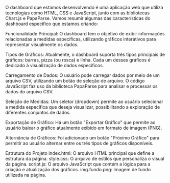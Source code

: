 O dashboard que estamos desenvolvendo é uma aplicação web que utiliza tecnologias como HTML, CSS e JavaScript, junto com as bibliotecas Chart.js e PapaParse. Vamos resumir algumas das características do dashboard específico que estamos criando:

Funcionalidade Principal: O dashboard tem o objetivo de exibir informações relacionadas a medidas específicas, utilizando gráficos interativos para representar visualmente os dados.

Tipos de Gráficos: Atualmente, o dashboard suporta três tipos principais de gráficos: barras, pizza (ou rosca) e linha. Cada um desses gráficos é dedicado à visualização de dados específicos.

Carregamento de Dados: O usuário pode carregar dados por meio de um arquivo CSV, utilizando um botão de seleção de arquivo. O código JavaScript faz uso da biblioteca PapaParse para analisar e processar os dados do arquivo CSV.

Seleção de Medidas: Um seletor (dropdown) permite ao usuário selecionar a medida específica que deseja visualizar, possibilitando a exploração de diferentes conjuntos de dados.

Exportação de Gráfico: Há um botão "Exportar Gráfico" que permite ao usuário baixar o gráfico atualmente exibido em formato de imagem (PNG).

Alternância de Gráficos: Foi adicionado um botão "Próximo Gráfico" para permitir ao usuário alternar entre os três tipos de gráficos disponíveis.


Estrutura do Projeto
index.html: O arquivo HTML principal que define a estrutura da página.
style.css: O arquivo de estilos que personaliza o visual da página.
script.js: O arquivo JavaScript que contém a lógica para a criação e atualização dos gráficos.
img.fundo.png: Imagem de fundo utilizada na página.